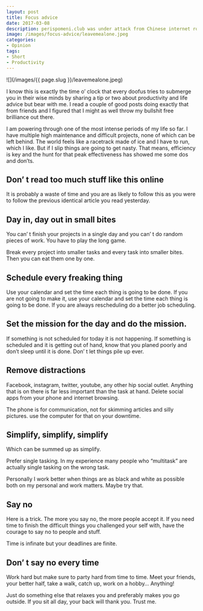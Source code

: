 ```yaml
---
layout: post
title: Focus advice
date: 2017-03-08
description: perispomeni.club was under attack from Chinese internet robots
image: /images/focus-advice/leavemealone.jpeg
categories:
- Opinion
tags:
- Short
- Productivity
---
```


![](/images/{{ page.slug }}/leavemealone.jpeg)

I know this is exactly the time o’ clock that every doofus tries to submerge you in their wise minds by sharing a tip or two about productivity and life advice but bear with me. I read a couple of good posts doing exactly that from friends and I figured that I might as well throw my bullshit free brilliance out there.

I am powering through one of the most intense periods of my life so far. I have multiple high maintenance and difficult projects, none of which can be left behind. The world feels like a racetrack made of ice and I have to run, which I like. But if I slip things are going to get nasty. That means, efficiency is key and the hunt for that peak effectiveness has showed me some dos and don’ts.

<!--more-->

## Don’ t read too much stuff like this online

It is probably a waste of time and you are as likely to follow this as you were to follow the previous identical article you read yesterday.

## Day in, day out in small bites

You can’ t finish your projects in a single day and you can’ t do random pieces of work. You have to play the long game.

Break every project into smaller tasks and every task into smaller bites. Then you can eat them one by one.

## Schedule every freaking thing

Use your calendar and set the time each thing is going to be done. If you are not going to make it, use your calendar and set the time each thing is going to be done. If you are always rescheduling do a better job scheduling.

## Set the mission for the day and do the mission.

If something is not scheduled for today it is not happening. If something is scheduled and it is getting out of hand, know that you planed poorly and don’t sleep until it is done. Don’ t let things pile up ever.

## Remove distractions

Facebook, instagram, twitter, youtube, any other hip social outlet. Anything that is on there is far less important than the task at hand. Delete social apps from your phone and internet browsing.

The phone is for communication, not for skimming articles and silly pictures. use the computer for that on your downtime.

## Simplify, simplify, simplify

Which can be summed up as simplify.

Prefer single tasking. In my experience many people who “multitask” are actually single tasking on the wrong task.

Personally I work better when things are as black and white as possible both on my personal and work matters. Maybe try that.

## Say no

Here is a trick. The more you say no, the more people accept it. If you need time to finish the difficult things you challenged your self with, have the courage to say no to people and stuff.

Time is infinate but your deadlines are finite.

## Don’ t say no every time

Work hard but make sure to party hard from time to time. Meet your friends, your better half, take a walk, catch up, work on a hobby… Anything!

Just do something else that relaxes you and preferably makes you go outside. If you sit all day, your back will thank you. Trust me.